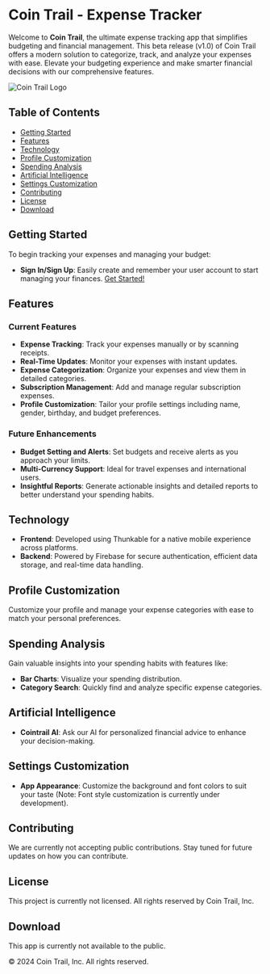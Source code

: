 # Coin Trail - Expense Tracker

Welcome to **Coin Trail**, the ultimate expense tracking app that simplifies budgeting and financial management. This beta release (v1.0) of Coin Trail offers a modern solution to categorize, track, and analyze your expenses with ease. Elevate your budgeting experience and make smarter financial decisions with our comprehensive features.

![Coin Trail Logo](https://expense-tracker-ui-rust.vercel.app/_next/image?url=%2FCOINTRAIL_LOGO.png&w=256&q=75)

## Table of Contents
- [Getting Started](#getting-started)
- [Features](#features)
- [Technology](#technology)
- [Profile Customization](#profile-customization)
- [Spending Analysis](#spending-analysis)
- [Artificial Intelligence](#artificial-intelligence)
- [Settings Customization](#settings-customization)
- [Contributing](#contributing)
- [License](#license)
- [Download](#download)

## Getting Started
To begin tracking your expenses and managing your budget:
- **Sign In/Sign Up**: Easily create and remember your user account to start managing your finances. [Get Started!](URL_to_Sign_In)

## Features

### Current Features
- **Expense Tracking**: Track your expenses manually or by scanning receipts.
- **Real-Time Updates**: Monitor your expenses with instant updates.
- **Expense Categorization**: Organize your expenses and view them in detailed categories.
- **Subscription Management**: Add and manage regular subscription expenses.
- **Profile Customization**: Tailor your profile settings including name, gender, birthday, and budget preferences.

### Future Enhancements
- **Budget Setting and Alerts**: Set budgets and receive alerts as you approach your limits.
- **Multi-Currency Support**: Ideal for travel expenses and international users.
- **Insightful Reports**: Generate actionable insights and detailed reports to better understand your spending habits.

## Technology
- **Frontend**: Developed using Thunkable for a native mobile experience across platforms.
- **Backend**: Powered by Firebase for secure authentication, efficient data storage, and real-time data handling.

## Profile Customization
Customize your profile and manage your expense categories with ease to match your personal preferences.

## Spending Analysis
Gain valuable insights into your spending habits with features like:
- **Bar Charts**: Visualize your spending distribution.
- **Category Search**: Quickly find and analyze specific expense categories.

## Artificial Intelligence
- **Cointrail AI**: Ask our AI for personalized financial advice to enhance your decision-making.

## Settings Customization
- **App Appearance**: Customize the background and font colors to suit your taste (Note: Font style customization is currently under development).

## Contributing
We are currently not accepting public contributions. Stay tuned for future updates on how you can contribute.

## License
This project is currently not licensed. All rights reserved by Coin Trail, Inc.

## Download
This app is currently not available to the public.

© 2024 Coin Trail, Inc. All rights reserved.
